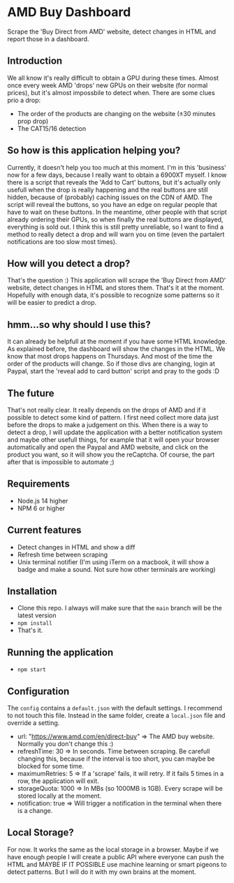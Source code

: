 # AMD Buy Dashboard
Scrape the 'Buy Direct from AMD' website, detect changes in HTML and report those in a dashboard.

## Introduction
We all know it's really difficult to obtain a GPU during these times. Almost once every week AMD 'drops' new GPUs on their website (for normal prices), but it's almost impossbile to detect when.
There are some clues prio a drop:
- The order of the products are changing on the website (±30 minutes prop drop)
- The CAT15/16 detection

## So how is this application helping you?
Currently, it doesn't help you too much at this moment. I'm in this 'business' now for a few days, because I really want to obtain a 6900XT myself.
I know there is a script that reveals the 'Add to Cart' buttons, but it's actually only usefull when the drop is really happening and the real buttons are still hidden, because of (probably) caching issues on the CDN of AMD. The script will reveal the buttons, so you have an edge on regular people that have to wait on these buttons. In the meantime, other people with that script already ordering their GPUs, so when finally the real buttons are displayed, everything is sold out.
I think this is still pretty unreliable, so I want to find a method to really detect a drop and will warn you on time (even the partalert notifications are too slow most times).

## How will you detect a drop?
That's the question :) This application will scrape the 'Buy Direct from AMD' website, detect changes in HTML and stores them. That's it at the moment. Hopefully with enough data, it's possible to recognize some patterns so it will be easier to predict a drop.

## hmm...so why should I use this?
It can already be helpfull at the moment if you have some HTML knowledge. As explained before, the dashboard will show the changes in the HTML. We know that most drops happens on Thursdays. And most of the time the order of the products will change.
So if those divs are changing, login at Paypal, start the 'reveal add to card button' script and pray to the gods :D

## The future
That's not really clear. It really depends on the drops of AMD and if it possible to detect some kind of pattern. I first need collect more data just before the drops to make a judgement on this.
When there is a way to detect a drop, I will update the application with a better notification system and maybe other usefull things, for example that it will open your browser automatically and open the Paypal and AMD website, and click on the product you want, so it will show you the reCaptcha. Of course, the part after that is impossible to automate ;)

## Requirements
- Node.js 14 higher
- NPM 6 or higher

## Current features
- Detect changes in HTML and show a diff
- Refresh time between scraping
- Unix terminal notifier (I'm using iTerm on a macbook, it will show a badge and make a sound. Not sure how other terminals are working)

## Installation
- Clone this repo. I always will make sure that the `main` branch will be the latest version
- `npm install`
- That's it. 

## Running the application
- `npm start`

## Configuration
The `config` contains a `default.json` with the default settings. I recommend to not touch this file. Instead in the same folder, create a `local.json` file and override a setting.

- url: "https://www.amd.com/en/direct-buy" => The AMD buy website. Normally you don't change this :)
- refreshTime: 30 => In seconds. Time between scraping. Be carefull changing this, because if the interval is too short, you can maybe be blocked for some time.
- maximumRetries: 5 => If a 'scrape' fails, it will retry. If it fails 5 times in a row, the application will exit.
- storageQuota: 1000 => In MBs (so 1000MB is 1GB). Every scrape will be stored locally at the moment.
- notification: true => Will trigger a notification in the terminal when there is a change.

## Local Storage?
For now. It works the same as the local storage in a browser. Maybe if we have enough people I will create a public API where everyone can push the HTML and MAYBE IF IT POSSIBLE use machine learning or smart pigeons to detect patterns. But I will do it with my own brains at the moment.